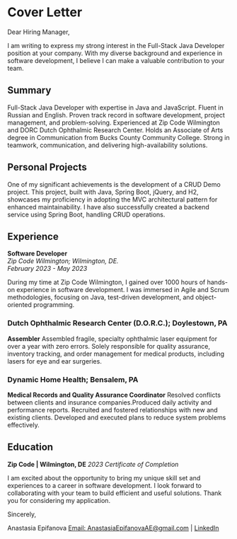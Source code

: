 # Cover Letter

Dear Hiring Manager,

I am writing to express my strong interest in the Full-Stack Java Developer position at your company. With my diverse background and experience in software development, I believe I can make a valuable contribution to your team.

## Summary

Full-Stack Java Developer with expertise in Java and JavaScript. Fluent in Russian and English. Proven track record in software development, project management, and problem-solving. Experienced at Zip Code Wilmington and DORC Dutch Ophthalmic Research Center. Holds an Associate of Arts degree in Communication from Bucks County Community College. Strong in teamwork, communication, and delivering high-availability solutions.

## Personal Projects

One of my significant achievements is the development of a CRUD Demo project. This project, built with Java, Spring Boot, jQuery, and H2, showcases my proficiency in adopting the MVC architectural pattern for enhanced maintainability. I have also successfully created a backend service using Spring Boot, handling CRUD operations.

## Experience

**Software Developer**  
*Zip Code Wilmington; Wilmington, DE.*  
*February 2023 - May 2023*

During my time at Zip Code Wilmington, I gained over 1000 hours of hands-on experience in software development. I was immersed in Agile and Scrum methodologies, focusing on Java, test-driven development, and object-oriented programming.

### Dutch Ophthalmic Research Center (D.O.R.C.); Doylestown, PA 

**Assembler**
 Assembled fragile, specialty ophthalmic laser equipment for over a year with zero errors. Solely responsible for quality assurance, inventory tracking, and order management for medical products, including lasers for eye and ear surgeries.

### Dynamic Home Health; Bensalem, PA 

**Medical Records and Quality Assurance Coordinator**
Resolved conflicts between clients and insurance companies.Produced daily activity and performance reports. Recruited and fostered relationships with new and existing clients. Developed and executed plans to reduce system problems effectively.

## Education
**Zip Code | Wilmington, DE**
 *2023 Certificate of Completion*


I am excited about the opportunity to bring my unique skill set and experiences to a career in software development. I look forward to collaborating with your team to build efficient and useful solutions. Thank you for considering my application.

Sincerely,

Anastasia Epifanova
[Email: AnastasiaEpifanovaAE@gmail.com](mailto:AnastasiaEpifanovaAE@gmail.com) | [LinkedIn](linkedin.com/in/epifanova-anastasia-nastya)
